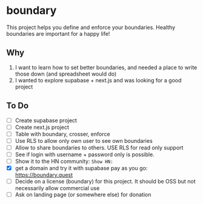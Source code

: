 # boundary
This project helps you define and enforce your boundaries. Healthy boundaries are important for a happy life!

## Why
1. I want to learn how to set better boundaries, and needed a place to write those down (and spreadsheet would do)
2. I wanted to explore supabase + next.js and was looking for a good project

## To Do
- [ ] Create supabase project
- [ ] Create next.js project
- [ ] Table with boundary, crosser, enforce
- [ ] Use RLS to allow only own user to see own boundaries
- [ ] Allow to share boundaries to others. USE RLS for read only support
- [ ] See if login with username + password only is possible. 
- [ ] Show it to the HN community: `Show HN: `
- [x] get a domain and try it with supabase pay as you go: https://boundary.quest
- [ ] Decide on a license (boundary) for this project. It should be OSS but not necessarily allow commercial use
- [ ] Ask on landing page (or somewhere else) for donation
